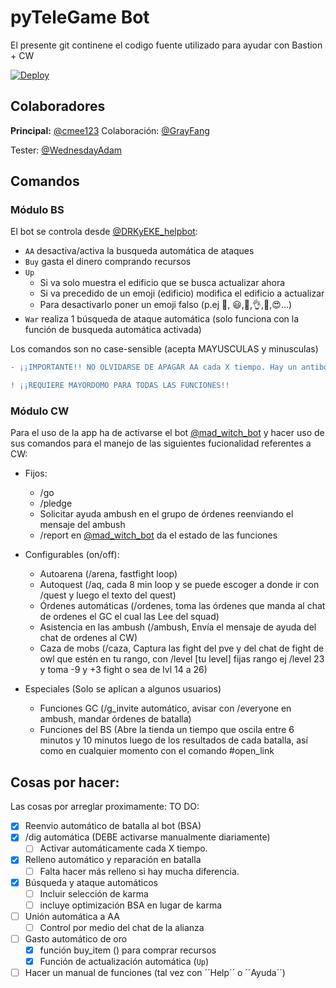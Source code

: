 # pyTeleGame Bot
El presente git continene el codigo fuente utilizado para ayudar con Bastion + CW

[![Deploy](https://www.herokucdn.com/deploy/button.svg)](https://heroku.com/deploy?template=https://github.com/CesarJER/pyBots/tree/master)


## Colaboradores
<b>Principal:</b> [@cmee123](https://t.me/cmee123)
Colaboración: [@GrayFang](https://t.me/GrayFang)

Tester: [@WednesdayAdam](https://t.me/WednesdayAdam)
## Comandos

### Módulo BS
El bot se controla desde [@DRKyEKE_helpbot](https://t.me/@DRKyEKE_helpbot):
- `AA` desactiva/activa la busqueda automática de ataques
- `Buy` gasta el dinero comprando recursos
- `Up` 
    - Si va solo muestra el edificio que se busca actualizar ahora
    - Si va precedido de un emoji (edificio) modifica el edificio a actualizar
    - Para desactivarlo poner un emoji falso (p.ej 📙, 😃,💁,👌,🎍,😍...)
- `War` realiza 1 búsqueda de ataque automática (solo funciona con la función de busqueda automática activada)

Los comandos son no case-sensible (acepta MAYUSCULAS y minusculas)
```diff
- ¡¡IMPORTANTE!! NO OLVIDARSE DE APAGAR AA cada X tiempo. Hay un antibot que sospecharía...

! ¡¡REQUIERE MAYORDOMO PARA TODAS LAS FUNCIONES!!
```
### Módulo CW
Para el uso de la app ha de activarse el bot [@mad_witch_bot](https://t.me/mad_witch_bot) y hacer uso de sus comandos para el manejo de las siguientes fucionalidad referentes a CW:

- Fijos:
    - /go
    - /pledge
    - Solicitar ayuda ambush en el grupo de órdenes reenviando el mensaje del ambush
    - /report en [@mad_witch_bot](https://t.me/mad_witch_bot) da el estado de las funciones  

- Configurables (on/off):
    - Autoarena (/arena, fastfight loop)
    - Autoquest (/aq, cada 8 min loop y se puede escoger a donde ir con /quest y luego el texto del quest)
    - Órdenes automáticas (/ordenes, toma las órdenes que manda al chat de ordenes el GC el cual las Lee del squad)
    - Asistencia en las ambush (/ambush, Envía el mensaje de ayuda del chat de ordenes al CW)
    - Caza de mobs (/caza, Captura las fight del pve y del chat de fight de owl que estén en tu rango, con /level [tu level] fijas rango ej /level 23 y toma -9 y +3 fight o sea de lvl 14 a 26)

- Especiales (Solo se aplican a algunos usuarios)
    - Funciones GC (/g_invite automático, avisar con /everyone en ambush, mandar órdenes de batalla)
    - Funciones del BS (Abre la tienda un tiempo que oscila entre 6 minutos y 10 minutos luego de los resultados de cada batalla, así como en cualquier momento con el comando #open_link

## Cosas por hacer:
Las cosas por arreglar proximamente:
TO DO:
- [X] Reenvio automático de batalla al bot (BSA)
- [X] /dig automática (DEBE activarse manualmente diariamente)
    - [ ] Activar automáticamente cada X tiempo.
- [X] Relleno automático y reparación en batalla
    - [ ] Falta hacer más relleno si hay mucha diferencia.
- [X] Búsqueda y ataque automáticos
    - [ ] Incluir selección de karma
    - [ ] incluye optimización BSA en lugar de karma
- [ ] Unión automática a AA
    - [ ] Control por medio del chat de la alianza
- [ ] Gasto automático de oro
    - [X] función buy_item () para comprar recursos
    - [X] Función de actualización automática (`Up`)
- [ ] Hacer un manual de funciones (tal vez con ´´Help´´ o ´´Ayuda´´)

